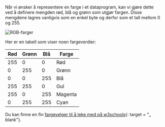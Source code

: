 Når vi ønsker å representere en farge i et dataprogram, kan vi gjøre dette ved å definere mengden rød, blå og grønn som utgjør fargen. Disse mengdene lagres vanligvis som en enkel byte og derfor som et tall mellom 0 og 255.

![RGB-farger](images/RGB.gif)

Her er en tabell som viser noen fargeverdier:

| Rød | Grønn | Blå | Farge   |
| --- | ----- | --- | ------- |
| 255 | 0     | 0   | Rød     |
| 0   | 255   | 0   | Grønn   |
| 0   | 0     | 255 | Blå     |
| 255 | 255   | 0   | Gul     |
| 255 | 0     | 255 | Magenta |
| 0   | 255   | 255 | Cyan    |

Du kan finne en fin [fargevelger til å leke med på w3schools](https://www.w3schools.com/colors/colors_rgb.asp){: target = "_ blank"}.